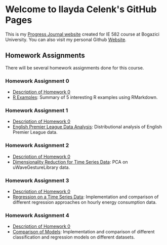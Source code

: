 # Welcome to Ilayda Celenk's GitHub Pages

This is my [Progress Journal website](https://bu-ie-582.github.io/fall20-ilaydacelenk/) created for IE 582 course at Bogazici University. You can also visit my personal Github [Website](https://ilaydacelenk.github.io/). 

## Homework Assignments

There will be several homework assignments done for this course.

### Homework Assignment 0
* [Description of Homework 0](files/IE582_Fall20_Homework_0.pdf)
* [R Examples](files/HW_0.html): Summary of 5 interesting R examples using RMarkdown.

### Homework Assignment 1
* [Description of Homework 0](files/IE582_Fall20_Homework_1.pdf)
* [English Premier League Data Analysis](https://bu-ie-582.github.io/fall20-ilaydacelenk/files/Homework_1.html): Distributional analysis of English Premier League data.

### Homework Assignment 2
* [Description of Homework 0](files/IE582_Fall20_Homework_2.pdf)
* [Dimensionality Reduction for Time Series Data](https://bu-ie-582.github.io/fall20-ilaydacelenk/files/Homework_2.html):  PCA on uWaveGestureLibrary data.

### Homework Assignment 3
* [Description of Homework 0](files/IE582_Fall20_Homework_3.pdf)
* [Regression on a Time Series Data](https://bu-ie-582.github.io/fall20-ilaydacelenk/files/Homework_3.html): Implementation and comparison of different regression approaches on hourly energy consumption data.

### Homework Assignment 4
* [Description of Homework 0](files/IE582_Fall20_Homework_4.pdf)
* [Comparison of Models](https://bu-ie-582.github.io/fall20-ilaydacelenk/files/Homework_4.html): Implementation and comparison of different classification and regression models on different datasets.



